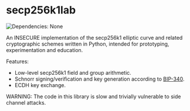 secp256k1lab
============

![Dependencies: None](https://img.shields.io/badge/dependencies-none-success)

An INSECURE implementation of the secp256k1 elliptic curve and related cryptographic schemes written in Python, intended for prototyping, experimentation and education.

Features:
* Low-level secp256k1 field and group arithmetic.
* Schnorr signing/verification and key generation according to [BIP-340](https://github.com/bitcoin/bips/blob/master/bip-0340.mediawiki).
* ECDH key exchange.

WARNING: The code in this library is slow and trivially vulnerable to side channel attacks.
